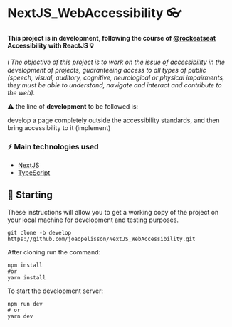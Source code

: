 # NextJS_WebAccessibility 👓

#### This project is in **development**, following the course of [@rockeatseat](https://www.rocketseat.com.br/) Accessibility with ReactJS 💡

ℹ _The objective of this project is to work on the issue of accessibility in the development of projects, guaranteeing access to all types of public (speech, visual, auditory, cognitive, neurological or physical impairments, they must be able to understand, navigate and interact and contribute to the web)._

⚠ the line of **development** to be followed is:

develop a page completely outside the accessibility standards, and then bring accessibility to it (implement)

### ⚡ Main technologies used
- [NextJS](https://nextjs.org/)
- [TypeScript](https://www.typescriptlang.org/)

## 🚀 Starting

These instructions will allow you to get a working copy of the project on your local machine for development and testing purposes. 

```
git clone -b develop https://github.com/joaopelisson/NextJS_WebAccessibility.git
```

After cloning run the command:

```
npm install
#or
yarn install
```

To start the development server:

```
npm run dev
# or
yarn dev
```
